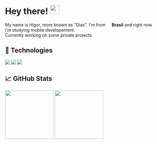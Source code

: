 <!-- More info, tips and tricks for making GitHub Profile README can be found in my article at https://towardsdatascience.com/build-a-stunning-readme-for-your-github-profile-9b80434fe5d7 -->

# Hey there! <img src="https://raw.githubusercontent.com/MartinHeinz/MartinHeinz/master/wave.gif" width="30px">

My name is Higor, more known as "Dias". I'm from <img src="https://image.flaticon.com/icons/svg/197/197463.svg" width="13"/> <b>Brasil</b> and right now i'm studying mobile developement. <br>
Currently working on some private projects

## 🔧 Technologies
![](https://img.shields.io/badge/Code-VisualStudioCode-informational?style=flat&logo=visual-studio-code&logoColor=white&color=red)
![](https://img.shields.io/badge/Code-JavaScript-informational?style=flat&logo=javascript&logoColor=white&color=red)
![](https://img.shields.io/badge/Environment-NodeJS-informational?style=flat&logo=node.js&logoColor=white&color=red)

## &#x1f4c8; GitHub Stats
<img height="160" src="https://github-readme-stats.vercel.app/api?username=higordiasz&show_icons=true"> <img height="160" src="https://github-readme-stats.vercel.app/api/top-langs/?username=higordiasz&langs_count=5&layout=compact">
